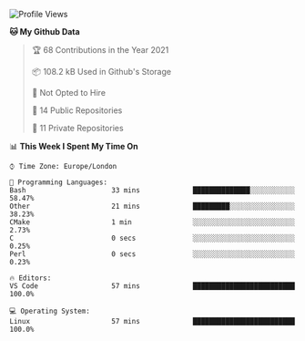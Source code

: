 <!--START_SECTION:waka-->
![Profile Views](http://img.shields.io/badge/Profile%20Views-5-blue)

**🐱 My Github Data** 

> 🏆 68 Contributions in the Year 2021
 > 
> 📦 108.2 kB Used in Github's Storage 
 > 
> 🚫 Not Opted to Hire
 > 
> 📜 14 Public Repositories 
 > 
> 🔑 11 Private Repositories  
 > 
📊 **This Week I Spent My Time On** 

```text
⌚︎ Time Zone: Europe/London

💬 Programming Languages: 
Bash                     33 mins             ██████████████░░░░░░░░░░░   58.47% 
Other                    21 mins             █████████░░░░░░░░░░░░░░░░   38.23% 
CMake                    1 min               ░░░░░░░░░░░░░░░░░░░░░░░░░   2.73% 
C                        0 secs              ░░░░░░░░░░░░░░░░░░░░░░░░░   0.25% 
Perl                     0 secs              ░░░░░░░░░░░░░░░░░░░░░░░░░   0.23%

🔥 Editors: 
VS Code                  57 mins             █████████████████████████   100.0%

💻 Operating System: 
Linux                    57 mins             █████████████████████████   100.0%

```


<!--END_SECTION:waka-->